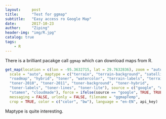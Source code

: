 ```yaml
---
layout:     post
title:      "Test for ggmap"
subtitle:   "Easy access ro Google Map"
date:       2017-10-23
author:     "Ziping"
header-img: "img/R.jpg"
catalog: true
tags:
    - R
---
```


There is a brilliant pacakge call ``ggmap`` which can download maps from R. 

```R
get_map(location = c(lon = -95.3632715, lat = 29.7632836), zoom = "auto",
  scale = "auto", maptype = c("terrain", "terrain-background", "satellite",
  "roadmap", "hybrid", "toner", "watercolor", "terrain-labels", "terrain-lines",
  "toner-2010", "toner-2011", "toner-background", "toner-hybrid",
  "toner-labels", "toner-lines", "toner-lite"), source = c("google", "osm",
  "stamen", "cloudmade"), force = ifelse(source == "google", TRUE, TRUE),
  messaging = FALSE, urlonly = FALSE, filename = "ggmapTemp",
  crop = TRUE, color = c("color", "bw"), language = "en-EN", api_key)

```

Maptype is quite interesting.

